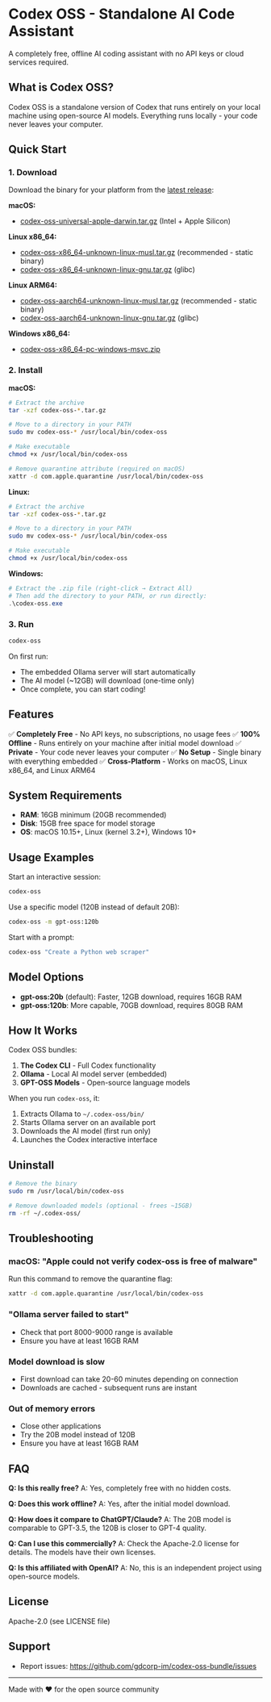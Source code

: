 # Codex OSS - Standalone AI Code Assistant

A completely free, offline AI coding assistant with no API keys or cloud services required.

## What is Codex OSS?

Codex OSS is a standalone version of Codex that runs entirely on your local machine using open-source AI models. Everything runs locally - your code never leaves your computer.

## Quick Start

### 1. Download

Download the binary for your platform from the [latest release](https://github.com/gdcorp-im/codex-oss-bundle/releases):

**macOS:**
- [codex-oss-universal-apple-darwin.tar.gz](https://github.com/gdcorp-im/codex-oss-bundle/releases/latest) (Intel + Apple Silicon)

**Linux x86_64:**
- [codex-oss-x86_64-unknown-linux-musl.tar.gz](https://github.com/gdcorp-im/codex-oss-bundle/releases/latest) (recommended - static binary)
- [codex-oss-x86_64-unknown-linux-gnu.tar.gz](https://github.com/gdcorp-im/codex-oss-bundle/releases/latest) (glibc)

**Linux ARM64:**
- [codex-oss-aarch64-unknown-linux-musl.tar.gz](https://github.com/gdcorp-im/codex-oss-bundle/releases/latest) (recommended - static binary)
- [codex-oss-aarch64-unknown-linux-gnu.tar.gz](https://github.com/gdcorp-im/codex-oss-bundle/releases/latest) (glibc)

**Windows x86_64:**
- [codex-oss-x86_64-pc-windows-msvc.zip](https://github.com/gdcorp-im/codex-oss-bundle/releases/latest)

### 2. Install

**macOS:**
```bash
# Extract the archive
tar -xzf codex-oss-*.tar.gz

# Move to a directory in your PATH
sudo mv codex-oss-* /usr/local/bin/codex-oss

# Make executable
chmod +x /usr/local/bin/codex-oss

# Remove quarantine attribute (required on macOS)
xattr -d com.apple.quarantine /usr/local/bin/codex-oss
```

**Linux:**
```bash
# Extract the archive
tar -xzf codex-oss-*.tar.gz

# Move to a directory in your PATH
sudo mv codex-oss-* /usr/local/bin/codex-oss

# Make executable
chmod +x /usr/local/bin/codex-oss
```

**Windows:**
```powershell
# Extract the .zip file (right-click → Extract All)
# Then add the directory to your PATH, or run directly:
.\codex-oss.exe
```

### 3. Run

```bash
codex-oss
```

On first run:
- The embedded Ollama server will start automatically
- The AI model (~12GB) will download (one-time only)
- Once complete, you can start coding!

## Features

✅ **Completely Free** - No API keys, no subscriptions, no usage fees
✅ **100% Offline** - Runs entirely on your machine after initial model download
✅ **Private** - Your code never leaves your computer
✅ **No Setup** - Single binary with everything embedded
✅ **Cross-Platform** - Works on macOS, Linux x86_64, and Linux ARM64

## System Requirements

- **RAM**: 16GB minimum (20GB recommended)
- **Disk**: 15GB free space for model storage
- **OS**: macOS 10.15+, Linux (kernel 3.2+), Windows 10+

## Usage Examples

Start an interactive session:
```bash
codex-oss
```

Use a specific model (120B instead of default 20B):
```bash
codex-oss -m gpt-oss:120b
```

Start with a prompt:
```bash
codex-oss "Create a Python web scraper"
```

## Model Options

- **gpt-oss:20b** (default): Faster, 12GB download, requires 16GB RAM
- **gpt-oss:120b**: More capable, 70GB download, requires 80GB RAM

## How It Works

Codex OSS bundles:
1. **The Codex CLI** - Full Codex functionality
2. **Ollama** - Local AI model server (embedded)
3. **GPT-OSS Models** - Open-source language models

When you run `codex-oss`, it:
1. Extracts Ollama to `~/.codex-oss/bin/`
2. Starts Ollama server on an available port
3. Downloads the AI model (first run only)
4. Launches the Codex interactive interface

## Uninstall

```bash
# Remove the binary
sudo rm /usr/local/bin/codex-oss

# Remove downloaded models (optional - frees ~15GB)
rm -rf ~/.codex-oss/
```

## Troubleshooting

### macOS: "Apple could not verify codex-oss is free of malware"
Run this command to remove the quarantine flag:
```bash
xattr -d com.apple.quarantine /usr/local/bin/codex-oss
```

### "Ollama server failed to start"
- Check that port 8000-9000 range is available
- Ensure you have at least 16GB RAM

### Model download is slow
- First download can take 20-60 minutes depending on connection
- Downloads are cached - subsequent runs are instant

### Out of memory errors
- Close other applications
- Try the 20B model instead of 120B
- Ensure you have at least 16GB RAM

## FAQ

**Q: Is this really free?**
A: Yes, completely free with no hidden costs.

**Q: Does this work offline?**
A: Yes, after the initial model download.

**Q: How does it compare to ChatGPT/Claude?**
A: The 20B model is comparable to GPT-3.5, the 120B is closer to GPT-4 quality.

**Q: Can I use this commercially?**
A: Check the Apache-2.0 license for details. The models have their own licenses.

**Q: Is this affiliated with OpenAI?**
A: No, this is an independent project using open-source models.

## License

Apache-2.0 (see LICENSE file)

## Support

- Report issues: https://github.com/gdcorp-im/codex-oss-bundle/issues

---

Made with ❤️ for the open source community
